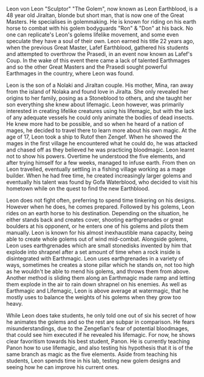 Leon von Leon "Sculptor" "The Golem", now known as Leon Earthblood, is a 48 year old Jiraltan, blonde but short man, that is now one of the Great Masters. He specialises in golemmaking. He is known for riding on his earth horse to combat with his golem bodyguards "Ron" & "Don" at his back. No one can replicate's Leon's golems lifelike movement, and some even speculate they have a soul of their own. Leon earned his title 22 years ago, when the previous Great Master, Lafef Earthblood, gathered his students and attempted to overthrow the Prasedi, in an event now known as Lafef's Coup. In the wake of this event there came a lack of talented Earthmages and so the other Great Masters and the Prasedi sought powerful Earthmages in the country, where Leon was found.

Leon is the son of a Nolaki and Jiraltan couple. His mother, Mina, ran away from the island of Nolaka and found love in Jiralta. She only revealed her origins to her family, posing as a Stoneblood to others, and she taught her son everything she knew about lifemagic. Leon however, was primarily interested in creating lifelike creatures using his lifemagic, but with the lack of any adequate vessels he could only animate the bodies of dead insects. He knew more had to be possible, and so when he heard of a nation of mages, he decided to travel there to learn more about his own magic. At the age of 17, Leon took a ship to Rutof then Zengef. When he showed the mages in the first village he encountered what he could do, he was attacked and chased off as they believed he was practicing bloodmagic. Leon learnt not to show his powers. Overtime he understood the five elements, and after trying himself for a few weeks, managed to infuse earth. From then on Leon travelled, eventually settling in a fishing village working as a mage builder. When he had free time, he created increasingly larger golems and eventually his talent was found by Gofa Waterblood, who decided to visit his hometown while on the quest to find the new Earthblood.

Leon does not fight often, preferring to spend time tinkering on his designs. However when he does, he comes prepared. Followed by his golems, Leon rides on an earth horse to his destination. Depending on the situation, he either stands back and creates cover, shooting earthgrenades or great boulders at his opponent, or he enters one of his golems and pilots them manually. Leon is known for his almost inexhaustible mana capacity, being able to create whole golems out of wind mid-combat. Alongside golems, Leon uses earthgrenades which are small stonedisks invented by him that explode into shrapnel after a set amount of time when a rock inside is disintegrated with Earthmagic. Leon uses earthgrenades in a variety of ways, sometimes he creates a stone pillar which he stands on, not too high as he wouldn't be able to mend his golems, and throws them from above. Another method is sliding them along an Earthmagic made ramp and letting them explode in the air to rain down shrapnel on his enemies. As well as Earthmagic and Lifemagic, Leon is above average at watermagic, that he mostly uses to balance the weights of his golems when they grow too heavy.

While Leon does take students, he only told one out of six his secret of how he animates the golems and so the rest are subpar in comparison. He fears misunderstandings, due to the Zengefian's fear of potential bloodmages, that could see him executed if he revealed his lifemagic. For now, he shows clear favoritism towards his best student, Panon. He is currently teaching Panon how to use lifemagic, and also testing his hypothesis that it is of the same branch as magic as the five elements. Aside from teaching his students, Leon spends time in his lab, testing new golem designs and seeing how he can improve his current ones.